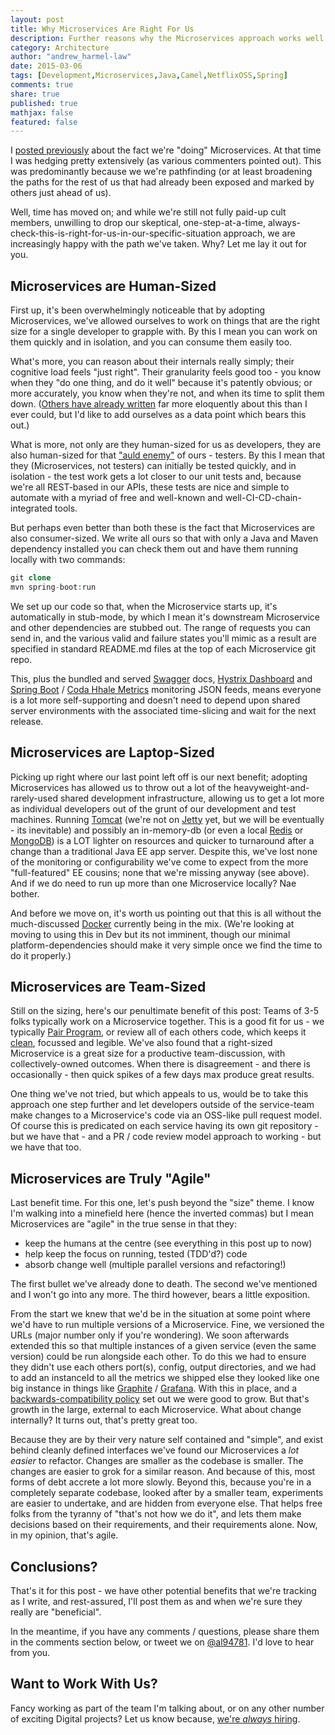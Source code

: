 ```yaml
---
layout: post
title: Why Microservices Are Right For Us
description: Further reasons why the Microservices approach works well.
category: Architecture
author: "andrew_harmel-law"
date: 2015-03-06
tags: [Development,Microservices,Java,Camel,NetflixOSS,Spring]
comments: true
share: true
published: true
mathjax: false
featured: false
---
```


I [posted previously](https://capgemini.github.io/architecture/microservices-reality-check/) about the fact we're "doing" Microservices.  At that time I was hedging pretty extensively (as various commenters pointed out). This was predominantly because we we're pathfinding (or at least broadening the paths for the rest of us that had already been exposed and marked by others just ahead of us).

Well, time has moved on; and while we're still not fully paid-up cult members, unwilling to drop our skeptical, one-step-at-a-time, always-check-this-is-right-for-us-in-our-specific-situation approach, we are increasingly happy with the path we've taken.  Why?  Let me lay it out for you.

## Microservices are Human-Sized
First up, it's been overwhelmingly noticeable that by adopting Microservices, we've allowed ourselves to work on things that are the right size for a single developer to grapple with.  By this I mean you can work on them quickly and in isolation, and you can consume them easily too.  

What's more, you can reason about their internals really simply; their cognitive load feels "just right".  Their granularity feels good too - you know when they "do one thing, and do it well" because it's patently obvious; or more accurately, you know when they're not, and when its time to split them down. ([Others have already written](http://de.slideshare.net/ewolff/micro-services-smaller-is-better) far more eloquently about this than I ever could, but I'd like to add ourselves as a data point which bears this out.)

What is more, not only are they human-sized for us as developers, they are also human-sized for that ["auld enemy"](http://en.wiktionary.org/wiki/Auld_Enemy) of ours - testers.  By this I mean that they (Microservices, not testers) can initially be tested quickly, and in isolation - the test work gets a lot closer to our unit tests and, because we're all REST-based in our APIs, these tests are nice and simple to automate with a myriad of free and well-known and well-CI-CD-chain-integrated tools.

But perhaps even better than both these is the fact that Microservices are also consumer-sized.  We write all ours so that with only a Java and Maven dependency installed you can check them out and have them running locally with two commands:

```php 
git clone
mvn spring-boot:run
```

We set up our code so that, when the Microservice starts up, it's automatically in stub-mode, by which I mean it's downstream Microservice and other dependencies are stubbed out. The range of requests you can send in, and the various valid and failure states you'll mimic as a result are specified in standard README.md files at the top of each Microservice git repo.  

This, plus the bundled and served [Swagger](http://swagger.io/) docs, [Hystrix Dashboard](http://github.com/Netflix/Hystrix/wiki/Dashboard) and [Spring Boot](http://docs.spring.io/spring-boot/docs/current/reference/html/production-ready-metrics.html) / [Coda Hhale Metrics](http://dropwizard.github.io/metrics/3.1.0/) monitoring JSON feeds, means everyone is a lot more self-supporting and doesn't need to depend upon shared server environments with the associated time-slicing and wait for the next release.

## Microservices are Laptop-Sized
Picking up right where our last point left off is our next benefit; adopting Microservices has allowed us to throw out a lot of the heavyweight-and-rarely-used shared development infrastructure, allowing us to get a lot more as individual developers out of the grunt of our development and test machines.  Running [Tomcat](https://tomcat.apache.org/) (we're not on [Jetty](http://eclipse.org/jetty/) yet, but we will be eventually - its inevitable) and possibly an in-memory-db (or even a local [Redis](http://redis.io) or [MongoDB](http://www.mongodb.org/)) is a LOT lighter on resources and quicker to turnaround after a change than a traditional Java EE app server.  Despite this, we've lost none of the monitoring or configurability we've come to expect from the more "full-featured" EE cousins; none that we're missing anyway (see above).  And if we do need to run up more than one Microservice locally? Nae bother.

And before we move on, it's worth us pointing out that this is all without the much-discussed [Docker](http://www.docker.com/) currently being in the mix. (We're looking at moving to using this in Dev but its not imminent, though our minimal platform-dependencies should make it very simple once we find the time to do it properly.)

## Microservices are Team-Sized
Still on the sizing, here's our penultimate benefit of this post: Teams of 3-5 folks typically work on a Microservice together.  This is a good fit for us - we typically [Pair Program](https://capgemini.github.io/development/pair-programming-budo/), or review all of each others code, which keeps it [clean](http://www.amazon.co.uk/Clean-Code-Handbook-Software-Craftsmanship/dp/0132350882), focussed and legible.  We've also found that a right-sized Microservice is a great size for a productive team-discussion, with collectively-owned outcomes. When there is disagreement - and there is occasionally - then quick spikes of a few days max produce great results.

One thing we've not tried, but which appeals to us, would be to take this approach one step further and let developers outside of the service-team make changes to a Microservice's code via an OSS-like pull request model.  Of course this is predicated on each service having its own git repository - but we have that - and a PR / code review model approach to working - but we have that too.

## Microservices are Truly "Agile"
Last benefit time. For this one, let's push beyond the "size" theme. I know I'm walking into a minefield here (hence the inverted commas) but I mean Microservices are "agile" in the true sense in that they:

- keep the humans at the centre (see everything in this post up to now)
- help keep the focus on running, tested (TDD'd?) code
- absorb change well (multiple parallel versions and refactoring!)

The first bullet we've already done to death. The second we've mentioned and I won't go into any more.  The third however, bears a little exposition.  

From the start we knew that we'd be in the situation at some point where we'd have to run multiple versions of a Microservice.  Fine, we versioned the URLs (major number only if you're wondering).  We soon afterwards extended this so that multiple instances of a given service (even the same version) could be run alongside each other.  To do this we had to ensure they didn't use each others port(s), config, output directories, and we had to add an instanceId to all the metrics we shipped else they looked like one big instance in things like [Graphite](http://graphite.wikidot.com/) / [Grafana](http://grafana.org/).  With this in place, and a [backwards-compatibility policy](http://wiki.apidesign.org/wiki/BackwardCompatibility) set out we were good to grow.  But that's growth in the large, external to each Microservice. What about change internally?  It turns out, that's pretty great too.

Because they are by their very nature self contained and "simple", and exist behind cleanly defined interfaces we've found our Microservices a _lot easier_ to refactor.  Changes are smaller as the codebase is smaller.  The changes are easier to grok for a similar reason.  And because of this, most forms of debt accrete a lot more slowly.  Beyond this, because you're in a completely separate codebase, looked after by a smaller team, experiments are easier to undertake, and are hidden from everyone else.  That helps free folks from the tyranny of "that's not how we do it", and lets them make decisions based on their requirements, and their requirements alone.  Now, in my opinion, that's agile.

## Conclusions?
That's it for this post - we have other potential benefits that we're tracking as I write, and rest-assured, I'll post them as and when we're sure they really are "beneficial".

In the meantime, if you have any comments / questions, please share them in the comments section below, or tweet we on [@al94781](https://twitter.com/al94781).  I'd love to hear from you.

## Want to Work With Us?
Fancy working as part of the team I'm talking about, or on any other number of exciting Digital projects?  Let us know because, [we're _always_ hiring](https://www.capgemini.com/gb-en/careers/).
